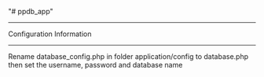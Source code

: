 "# ppdb_app" 

*******************
Configuration Information
*******************

Rename database_config.php  in folder application/config to database.php then set the username, password and database name
